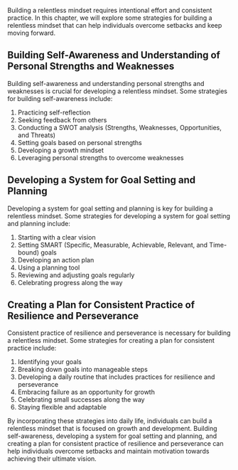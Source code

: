 
Building a relentless mindset requires intentional effort and consistent practice. In this chapter, we will explore some strategies for building a relentless mindset that can help individuals overcome setbacks and keep moving forward.

Building Self-Awareness and Understanding of Personal Strengths and Weaknesses
------------------------------------------------------------------------------

Building self-awareness and understanding personal strengths and weaknesses is crucial for developing a relentless mindset. Some strategies for building self-awareness include:

1. Practicing self-reflection
2. Seeking feedback from others
3. Conducting a SWOT analysis (Strengths, Weaknesses, Opportunities, and Threats)
4. Setting goals based on personal strengths
5. Developing a growth mindset
6. Leveraging personal strengths to overcome weaknesses

Developing a System for Goal Setting and Planning
-------------------------------------------------

Developing a system for goal setting and planning is key for building a relentless mindset. Some strategies for developing a system for goal setting and planning include:

1. Starting with a clear vision
2. Setting SMART (Specific, Measurable, Achievable, Relevant, and Time-bound) goals
3. Developing an action plan
4. Using a planning tool
5. Reviewing and adjusting goals regularly
6. Celebrating progress along the way

Creating a Plan for Consistent Practice of Resilience and Perseverance
----------------------------------------------------------------------

Consistent practice of resilience and perseverance is necessary for building a relentless mindset. Some strategies for creating a plan for consistent practice include:

1. Identifying your goals
2. Breaking down goals into manageable steps
3. Developing a daily routine that includes practices for resilience and perseverance
4. Embracing failure as an opportunity for growth
5. Celebrating small successes along the way
6. Staying flexible and adaptable

By incorporating these strategies into daily life, individuals can build a relentless mindset that is focused on growth and development. Building self-awareness, developing a system for goal setting and planning, and creating a plan for consistent practice of resilience and perseverance can help individuals overcome setbacks and maintain motivation towards achieving their ultimate vision.
